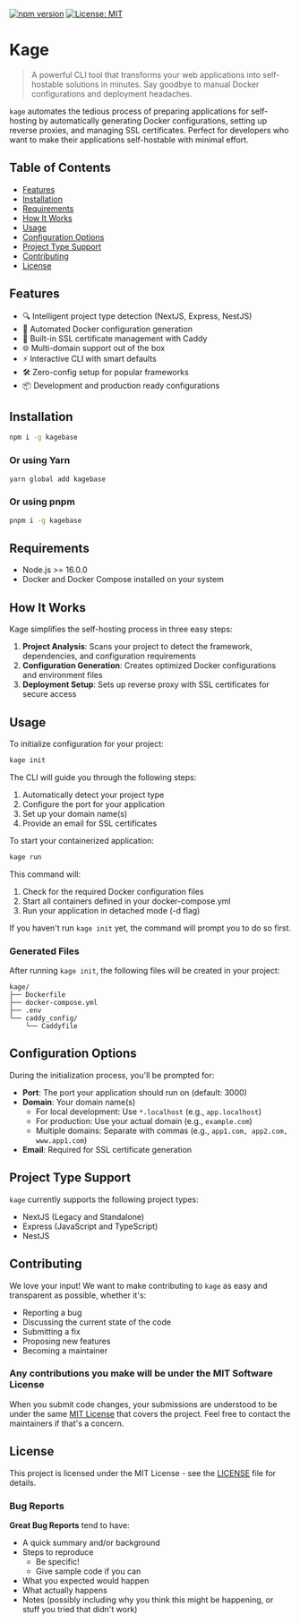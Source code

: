 [![npm version](https://badge.fury.io/js/kagebase.svg)](https://badge.fury.io/js/kagebase)
[![License: MIT](https://img.shields.io/badge/License-MIT-yellow.svg)](https://opensource.org/licenses/MIT)

# Kage

> A powerful CLI tool that transforms your web applications into self-hostable solutions in minutes. Say goodbye to manual Docker configurations and deployment headaches.

`kage` automates the tedious process of preparing applications for self-hosting by automatically generating Docker configurations, setting up reverse proxies, and managing SSL certificates. Perfect for developers who want to make their applications self-hostable with minimal effort.

## Table of Contents
- [Features](#features)
- [Installation](#installation)
- [Requirements](#requirements)
- [How It Works](#how-it-works)
- [Usage](#usage)
- [Configuration Options](#configuration-options)
- [Project Type Support](#project-type-support)
- [Contributing](#contributing)
- [License](#license)

## Features

- 🔍 Intelligent project type detection (NextJS, Express, NestJS)
- 🐳 Automated Docker configuration generation
- 🔐 Built-in SSL certificate management with Caddy
- 🌐 Multi-domain support out of the box
- ⚡ Interactive CLI with smart defaults
- 🛠️ Zero-config setup for popular frameworks
- 📦 Development and production ready configurations

## Installation

```bash
npm i -g kagebase
```

### Or using Yarn

```bash
yarn global add kagebase
```

### Or using pnpm

```bash
pnpm i -g kagebase
```

## Requirements

- Node.js >= 16.0.0
- Docker and Docker Compose installed on your system

## How It Works

Kage simplifies the self-hosting process in three easy steps:

1. **Project Analysis**: Scans your project to detect the framework, dependencies, and configuration requirements
2. **Configuration Generation**: Creates optimized Docker configurations and environment files
3. **Deployment Setup**: Sets up reverse proxy with SSL certificates for secure access

## Usage

To initialize configuration for your project:

```bash
kage init
```

The CLI will guide you through the following steps:
1. Automatically detect your project type
2. Configure the port for your application
3. Set up your domain name(s)
4. Provide an email for SSL certificates

To start your containerized application:

```bash
kage run
```

This command will:
1. Check for the required Docker configuration files
2. Start all containers defined in your docker-compose.yml
3. Run your application in detached mode (-d flag)

If you haven't run `kage init` yet, the command will prompt you to do so first.

### Generated Files

After running `kage init`, the following files will be created in your project:

```
kage/
├── Dockerfile
├── docker-compose.yml
├── .env
└── caddy_config/
    └── Caddyfile
```

## Configuration Options

During the initialization process, you'll be prompted for:

- **Port**: The port your application should run on (default: 3000)
- **Domain**: Your domain name(s)
  - For local development: Use `*.localhost` (e.g., `app.localhost`)
  - For production: Use your actual domain (e.g., `example.com`)
  - Multiple domains: Separate with commas (e.g., `app1.com, app2.com, www.app1.com`)
- **Email**: Required for SSL certificate generation

## Project Type Support

`kage` currently supports the following project types:
- NextJS (Legacy and Standalone)
- Express (JavaScript and TypeScript)
- NestJS

## Contributing

We love your input! We want to make contributing to `kage` as easy and transparent as possible, whether it's:

- Reporting a bug
- Discussing the current state of the code
- Submitting a fix
- Proposing new features
- Becoming a maintainer

### Any contributions you make will be under the MIT Software License

When you submit code changes, your submissions are understood to be under the same [MIT License](./LICENSE) that covers the project. Feel free to contact the maintainers if that's a concern.

## License

This project is licensed under the MIT License - see the [LICENSE](./LICENSE) file for details.

### Bug Reports

**Great Bug Reports** tend to have:

- A quick summary and/or background
- Steps to reproduce
  - Be specific!
  - Give sample code if you can
- What you expected would happen
- What actually happens
- Notes (possibly including why you think this might be happening, or stuff you tried that didn't work)
